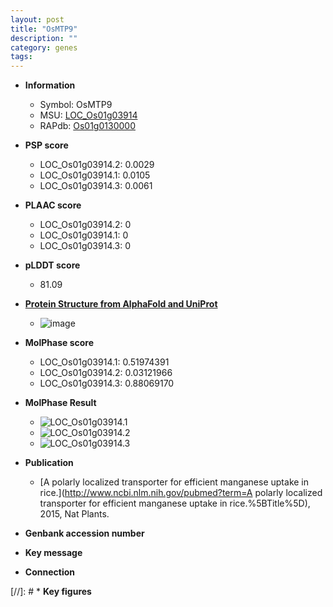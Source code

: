 ```yaml
---
layout: post
title: "OsMTP9"
description: ""
category: genes
tags: 
---
```


* **Information**  
    + Symbol: OsMTP9  
    + MSU: [LOC_Os01g03914](http://rice.plantbiology.msu.edu/cgi-bin/ORF_infopage.cgi?orf=LOC_Os01g03914)  
    + RAPdb: [Os01g0130000](http://rapdb.dna.affrc.go.jp/viewer/gbrowse_details/irgsp1?name=Os01g0130000)  

* **PSP score**  
    + LOC_Os01g03914.2: 0.0029 
    + LOC_Os01g03914.1: 0.0105 
    + LOC_Os01g03914.3: 0.0061 

* **PLAAC score**  
    + LOC_Os01g03914.2: 0 
    + LOC_Os01g03914.1: 0 
    + LOC_Os01g03914.3: 0 

* **pLDDT score**
    + 81.09

* **[Protein Structure from AlphaFold and UniProt](https://www.uniprot.org/uniprotkb/Q9LDU0/entry#structure)**
    + ![image](https://ricepsp.github.io/images/Q9/AF-Q9LDU0-F1.png)

* **MolPhase score**
    + LOC_Os01g03914.1: 0.51974391
    + LOC_Os01g03914.2: 0.03121966
    + LOC_Os01g03914.3: 0.88069170

* **MolPhase Result**
    + ![LOC_Os01g03914.1](https://304243504.github.io/Pictures/LOC_Os01g/LOC_Os01g03914.1.png)
    + ![LOC_Os01g03914.2](https://304243504.github.io/Pictures/LOC_Os01g/LOC_Os01g03914.2.png)
    + ![LOC_Os01g03914.3](https://304243504.github.io/Pictures/LOC_Os01g/LOC_Os01g03914.3.png)

* **Publication**  
    + [A polarly localized transporter for efficient manganese uptake in rice.](http://www.ncbi.nlm.nih.gov/pubmed?term=A polarly localized transporter for efficient manganese uptake in rice.%5BTitle%5D), 2015, Nat Plants.

* **Genbank accession number**  

* **Key message**  

* **Connection**  

[//]: # * **Key figures**  


